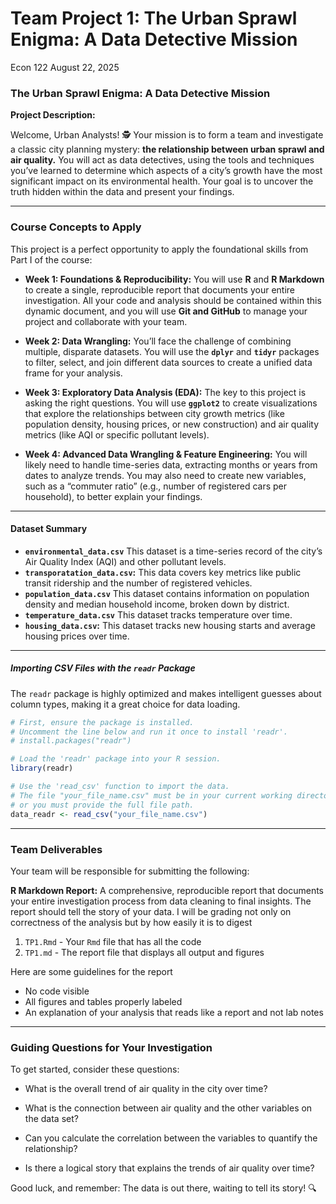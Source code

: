 Team Project 1: The Urban Sprawl Enigma: A Data Detective Mission
================
Econ 122
August 22, 2025

### The Urban Sprawl Enigma: A Data Detective Mission

**Project Description:**

Welcome, Urban Analysts! 🕵️ Your mission is to form a team and
investigate a classic city planning mystery: **the relationship between
urban sprawl and air quality.** You will act as data detectives, using
the tools and techniques you’ve learned to determine which aspects of a
city’s growth have the most significant impact on its environmental
health. Your goal is to uncover the truth hidden within the data and
present your findings.

------------------------------------------------------------------------

### Course Concepts to Apply

This project is a perfect opportunity to apply the foundational skills
from Part I of the course:

- **Week 1: Foundations & Reproducibility:** You will use **R** and **R
  Markdown** to create a single, reproducible report that documents your
  entire investigation. All your code and analysis should be contained
  within this dynamic document, and you will use **Git and GitHub** to
  manage your project and collaborate with your team.

- **Week 2: Data Wrangling:** You’ll face the challenge of combining
  multiple, disparate datasets. You will use the **`dplyr`** and
  **`tidyr`** packages to filter, select, and join different data
  sources to create a unified data frame for your analysis.

- **Week 3: Exploratory Data Analysis (EDA):** The key to this project
  is asking the right questions. You will use **`ggplot2`** to create
  visualizations that explore the relationships between city growth
  metrics (like population density, housing prices, or new construction)
  and air quality metrics (like AQI or specific pollutant levels).

- **Week 4: Advanced Data Wrangling & Feature Engineering:** You will
  likely need to handle time-series data, extracting months or years
  from dates to analyze trends. You may also need to create new
  variables, such as a “commuter ratio” (e.g., number of registered cars
  per household), to better explain your findings.

------------------------------------------------------------------------

#### Dataset Summary

- **`environmental_data.csv`** This dataset is a time-series record of
  the city’s Air Quality Index (AQI) and other pollutant levels.
- **`transporatation_data.csv`:** This data covers key metrics like
  public transit ridership and the number of registered vehicles.
- **`population_data.csv`** This dataset contains information on
  population density and median household income, broken down by
  district.
- **`temperature_data.csv`** This dataset tracks temperature over time.
- **`housing_data.csv`:** This dataset tracks new housing starts and
  average housing prices over time.

------------------------------------------------------------------------

##### Importing CSV Files with the `readr` Package

The `readr` package is highly optimized and makes intelligent guesses
about column types, making it a great choice for data loading.

``` r
# First, ensure the package is installed.
# Uncomment the line below and run it once to install 'readr'.
# install.packages("readr")

# Load the 'readr' package into your R session.
library(readr)

# Use the 'read_csv' function to import the data.
# The file "your_file_name.csv" must be in your current working directory,
# or you must provide the full file path.
data_readr <- read_csv("your_file_name.csv")
```

------------------------------------------------------------------------

### Team Deliverables

Your team will be responsible for submitting the following:

**R Markdown Report:** A comprehensive, reproducible report that
documents your entire investigation process from data cleaning to final
insights. The report should tell the story of your data. I will be
grading not only on correctness of the analysis but by how easily it is
to digest

1.  `TP1.Rmd` - Your `Rmd` file that has all the code
2.  `TP1.md` - The report file that displays all output and figures

Here are some guidelines for the report

- No code visible
- All figures and tables properly labeled
- An explanation of your analysis that reads like a report and not lab
  notes

------------------------------------------------------------------------

### Guiding Questions for Your Investigation

To get started, consider these questions:

- What is the overall trend of air quality in the city over time?

- What is the connection between air quality and the other variables on
  the data set?

- Can you calculate the correlation between the variables to quantify
  the relationship?

- Is there a logical story that explains the trends of air quality over
  time?

Good luck, and remember: The data is out there, waiting to tell its
story! 🔍
